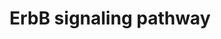 ---
annotations:
- id: PW:0000170
  parent: signaling pathway
  type: Pathway Ontology
  value: epidermal growth factor/neuregulin signaling pathway
- id: DOID:162
  parent: disease of cellular proliferation
  type: Disease Ontology
  value: cancer
- id: DOID:2377
  parent: central nervous system disease
  type: Disease Ontology
  value: multiple sclerosis
- id: DOID:10652
  parent: central nervous system disease
  type: Disease Ontology
  value: Alzheimer's disease
authors:
- MaintBot
- Christine Chichester
- Fehrhart
- Marvin M2
citedin:
- link: PMC7650246
  title: Bioenergetic defects in muscle fibers of RYR1 mutant knock-in mice associated
    with malignant hyperthermia (2020)
- link: 10.1038/mtm.2014.7
  title: Proteomic profiling of salivary gland after nonviral gene transfer mediated
    by conventional plasmids and minicircles (2014)
description: The ErbB protein family or epidermal growth factor receptor (EGFR) family
  is a family of four structurally related receptor tyrosine kinases. Insufficient
  ErbB signaling in humans is associated with the development of neurodegenerative
  diseases, such as multiple sclerosis and Alzheimer's Disease. In mice loss of signaling
  by any member of the ErbB family results in embryonic lethality with defects in
  organs including the lungs, skin, heart and brain. Excessive ErbB signaling is associated
  with the development of a wide variety of types of solid tumor. ErbB-1 and ErbB-2
  are found in many human cancers and their excessive signaling may be critical factors
  in the development and malignancy of these tumors.  The ErbB protein family consists
  of 4 members      * ErbB-1, also named epidermal growth factor receptor (EGFR)     *
  ErbB-2, also named HER2 in humans and neu in rodents     * ErbB-3, also named HER3
  and     * ErbB-4, also named HER4  The four members of the ErbB protein family are
  capable of forming homodimers, heterodimers, and possibly higher order oligomers
  upon activation by a subset of potential growth factor ligands.
last-edited: 2019-12-15
organisms:
- Mus musculus
redirect_from:
- /index.php/Pathway:WP1261
- /instance/WP1261
- /instance/WP1261_r108380
revision: r108380
schema-jsonld:
- '@context': https://schema.org/
  '@id': https://wikipathways.github.io/pathways/WP1261.html
  '@type': Dataset
  creator:
    '@type': Organization
    name: WikiPathways
  description: The ErbB protein family or epidermal growth factor receptor (EGFR)
    family is a family of four structurally related receptor tyrosine kinases. Insufficient
    ErbB signaling in humans is associated with the development of neurodegenerative
    diseases, such as multiple sclerosis and Alzheimer's Disease. In mice loss of
    signaling by any member of the ErbB family results in embryonic lethality with
    defects in organs including the lungs, skin, heart and brain. Excessive ErbB signaling
    is associated with the development of a wide variety of types of solid tumor.
    ErbB-1 and ErbB-2 are found in many human cancers and their excessive signaling
    may be critical factors in the development and malignancy of these tumors.  The
    ErbB protein family consists of 4 members      * ErbB-1, also named epidermal
    growth factor receptor (EGFR)     * ErbB-2, also named HER2 in humans and neu
    in rodents     * ErbB-3, also named HER3 and     * ErbB-4, also named HER4  The
    four members of the ErbB protein family are capable of forming homodimers, heterodimers,
    and possibly higher order oligomers upon activation by a subset of potential growth
    factor ligands.
  keywords:
  - Abl1
  - Akt3
  - Araf
  - Areg
  - Bad
  - Btc
  - Camk2a
  - Cblc
  - Cdkn1a
  - Cdkn1b
  - Crk
  - Egf
  - Egfr
  - Eif4ebp1
  - Elk1
  - Erbb2
  - Erbb3
  - Erbb4
  - Ereg
  - Gab1
  - Grb2
  - Gsk3b
  - Hbegf
  - Hras1
  - Jun
  - LOC100042150
  - Map2k1
  - Map2k7
  - Mapk1
  - Mapk8
  - Mtor
  - Myc
  - Nck1
  - Nrg1
  - Nrg3
  - Nrg4
  - Pak4
  - Pik3r5
  - Plcg1
  - Prkca
  - Ptk2
  - Shc2
  - Sos1
  - Src
  - Stat5a
  - Tgfa
  license: CC0
  name: ErbB signaling pathway
seo: CreativeWork
title: ErbB signaling pathway
wpid: WP1261
---